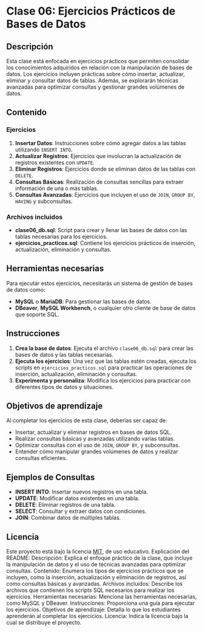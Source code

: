 # Clase 06: Ejercicios Prácticos de Bases de Datos

## Descripción

Esta clase está enfocada en ejercicios prácticos que permiten consolidar los conocimientos adquiridos en relación con la manipulación de bases de datos. Los ejercicios incluyen prácticas sobre cómo insertar, actualizar, eliminar y consultar datos de tablas. Además, se explorarán técnicas avanzadas para optimizar consultas y gestionar grandes volúmenes de datos.

## Contenido

### Ejercicios

1. **Insertar Datos**: Instrucciones sobre cómo agregar datos a las tablas utilizando `INSERT INTO`.
2. **Actualizar Registros**: Ejercicios que involucran la actualización de registros existentes con `UPDATE`.
3. **Eliminar Registros**: Ejercicios donde se eliminan datos de las tablas con `DELETE`.
4. **Consultas Básicas**: Realización de consultas sencillas para extraer información de una o más tablas.
5. **Consultas Avanzadas**: Ejercicios que incluyen el uso de `JOIN`, `GROUP BY`, `HAVING` y subconsultas.

### Archivos incluidos

- **clase06_db.sql**: Script para crear y llenar las bases de datos con las tablas necesarias para los ejercicios.
- **ejercicios_practicos.sql**: Contiene los ejercicios prácticos de inserción, actualización, eliminación y consultas.

## Herramientas necesarias

Para ejecutar estos ejercicios, necesitarás un sistema de gestión de bases de datos como:

- **MySQL** o **MariaDB**: Para gestionar las bases de datos.
- **DBeaver**, **MySQL Workbench**, o cualquier otro cliente de base de datos que soporte SQL.

## Instrucciones

1. **Crea la base de datos**: Ejecuta el archivo `clase06_db.sql` para crear las bases de datos y las tablas necesarias.
2. **Ejecuta los ejercicios**: Una vez que las tablas estén creadas, ejecuta los scripts en `ejercicios_practicos.sql` para practicar las operaciones de inserción, actualización, eliminación y consultas.
3. **Experimenta y personaliza**: Modifica los ejercicios para practicar con diferentes tipos de datos y situaciones.

## Objetivos de aprendizaje

Al completar los ejercicios de esta clase, deberías ser capaz de:

- Insertar, actualizar y eliminar registros en bases de datos SQL.
- Realizar consultas básicas y avanzadas utilizando varias tablas.
- Optimizar consultas con el uso de `JOIN`, `GROUP BY`, y subconsultas.
- Entender cómo manipular grandes volúmenes de datos y realizar consultas eficientes.

## Ejemplos de Consultas

- **INSERT INTO**: Insertar nuevos registros en una tabla.
- **UPDATE**: Modificar datos existentes en una tabla.
- **DELETE**: Eliminar registros de una tabla.
- **SELECT**: Consultar y extraer datos con condiciones.
- **JOIN**: Combinar datos de múltiples tablas.

## Licencia

Este proyecto está bajo la licencia [MIT](https://opensource.org/licenses/MIT), de uso educativo.
Explicación del README:
Descripción: Explica el enfoque práctico de la clase, que incluye la manipulación de datos y el uso de técnicas avanzadas para optimizar consultas.
Contenido: Enumera los tipos de ejercicios prácticos que se incluyen, como la inserción, actualización y eliminación de registros, así como consultas básicas y avanzadas.
Archivos incluidos: Describe los archivos que contienen los scripts SQL necesarios para realizar los ejercicios.
Herramientas necesarias: Menciona las herramientas necesarias, como MySQL y DBeaver.
Instrucciones: Proporciona una guía para ejecutar los ejercicios.
Objetivos de aprendizaje: Detalla lo que los estudiantes aprenderán al completar los ejercicios.
Licencia: Indica la licencia bajo la cual se distribuye el proyecto.
